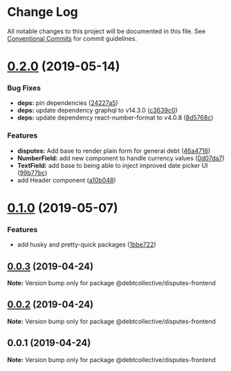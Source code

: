 # Change Log

All notable changes to this project will be documented in this file.
See [Conventional Commits](https://conventionalcommits.org) for commit guidelines.

# [0.2.0](https://github.com/debtcollective/disputes/compare/v0.1.0...v0.2.0) (2019-05-14)


### Bug Fixes

* **deps:** pin dependencies ([24227a5](https://github.com/debtcollective/disputes/commit/24227a5))
* **deps:** update dependency graphql to v14.3.0 ([c3639c0](https://github.com/debtcollective/disputes/commit/c3639c0))
* **deps:** update dependency react-number-format to v4.0.8 ([8d5768c](https://github.com/debtcollective/disputes/commit/8d5768c))


### Features

* **disputes:** Add base to render plain form for general debt ([46a4716](https://github.com/debtcollective/disputes/commit/46a4716))
* **NumberField:** add new component to handle currency values ([0d07da7](https://github.com/debtcollective/disputes/commit/0d07da7))
* **TextField:** add base to being able to inject improved date picker UI ([99b77bc](https://github.com/debtcollective/disputes/commit/99b77bc))
* add Header component ([a10b048](https://github.com/debtcollective/disputes/commit/a10b048))





# [0.1.0](https://github.com/debtcollective/disputes/compare/v0.0.3...v0.1.0) (2019-05-07)


### Features

* add husky and pretty-quick packages ([1bbe722](https://github.com/debtcollective/disputes/commit/1bbe722))





## [0.0.3](https://github.com/debtcollective/disputes/compare/v0.0.2...v0.0.3) (2019-04-24)

**Note:** Version bump only for package @debtcollective/disputes-frontend





## [0.0.2](https://github.com/debtcollective/disputes/compare/v0.0.1...v0.0.2) (2019-04-24)

**Note:** Version bump only for package @debtcollective/disputes-frontend





## 0.0.1 (2019-04-24)

**Note:** Version bump only for package @debtcollective/disputes-frontend
